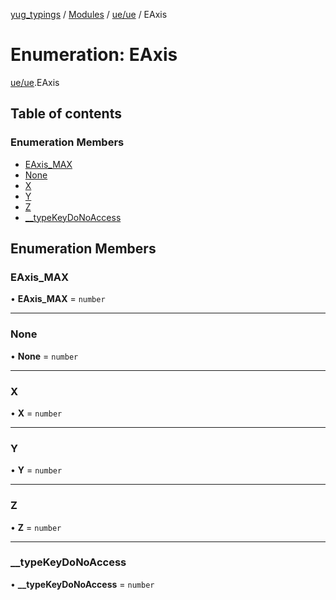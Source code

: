 [yug_typings](../README.md) / [Modules](../modules.md) / [ue/ue](../modules/ue_ue.md) / EAxis

# Enumeration: EAxis

[ue/ue](../modules/ue_ue.md).EAxis

## Table of contents

### Enumeration Members

- [EAxis\_MAX](ue_ue.EAxis.md#eaxis_max)
- [None](ue_ue.EAxis.md#none)
- [X](ue_ue.EAxis.md#x)
- [Y](ue_ue.EAxis.md#y)
- [Z](ue_ue.EAxis.md#z)
- [\_\_typeKeyDoNoAccess](ue_ue.EAxis.md#__typekeydonoaccess)

## Enumeration Members

### EAxis\_MAX

• **EAxis\_MAX** = `number`

___

### None

• **None** = `number`

___

### X

• **X** = `number`

___

### Y

• **Y** = `number`

___

### Z

• **Z** = `number`

___

### \_\_typeKeyDoNoAccess

• **\_\_typeKeyDoNoAccess** = `number`
